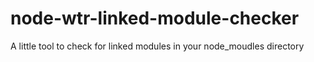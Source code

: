 node-wtr-linked-module-checker
==============================

A little tool to check for linked modules in your node_moudles directory